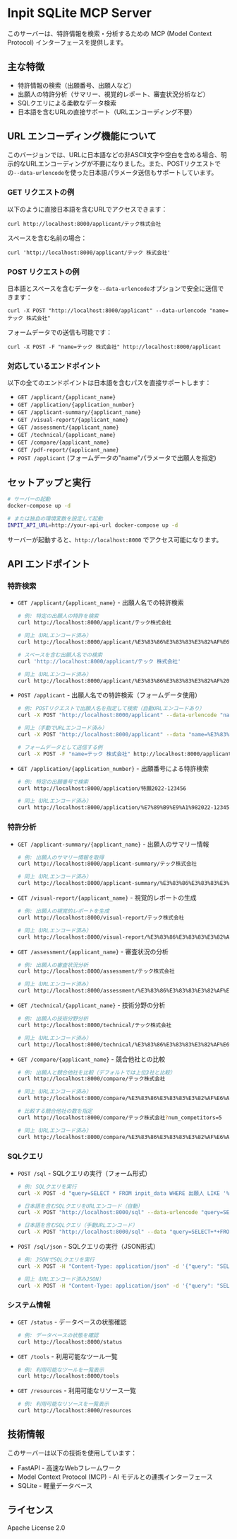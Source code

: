 # Inpit SQLite MCP Server

このサーバーは、特許情報を検索・分析するための MCP (Model Context Protocol) インターフェースを提供します。

## 主な特徴

- 特許情報の検索（出願番号、出願人など）
- 出願人の特許分析（サマリー、視覚的レポート、審査状況分析など）
- SQLクエリによる柔軟なデータ検索
- 日本語を含むURLの直接サポート（URLエンコーディング不要）

## URL エンコーディング機能について

このバージョンでは、URLに日本語などの非ASCII文字や空白を含める場合、明示的なURLエンコーディングが不要になりました。また、POSTリクエストでの`--data-urlencode`を使った日本語パラメータ送信もサポートしています。

### GET リクエストの例

以下のように直接日本語を含むURLでアクセスできます：

```
curl http://localhost:8000/applicant/テック株式会社
```

スペースを含む名前の場合：

```
curl 'http://localhost:8000/applicant/テック 株式会社'
```

### POST リクエストの例

日本語とスペースを含むデータを`--data-urlencode`オプションで安全に送信できます：

```
curl -X POST "http://localhost:8000/applicant" --data-urlencode "name=テック 株式会社"
```

フォームデータでの送信も可能です：

```
curl -X POST -F "name=テック 株式会社" http://localhost:8000/applicant
```

### 対応しているエンドポイント

以下の全てのエンドポイントは日本語を含むパスを直接サポートします：

- `GET /applicant/{applicant_name}`
- `GET /application/{application_number}`
- `GET /applicant-summary/{applicant_name}`
- `GET /visual-report/{applicant_name}`
- `GET /assessment/{applicant_name}`
- `GET /technical/{applicant_name}`
- `GET /compare/{applicant_name}`
- `GET /pdf-report/{applicant_name}`
- `POST /applicant` (フォームデータの"name"パラメータで出願人を指定)

## セットアップと実行

```bash
# サーバーの起動
docker-compose up -d

# または独自の環境変数を設定して起動
INPIT_API_URL=http://your-api-url docker-compose up -d
```

サーバーが起動すると、`http://localhost:8000` でアクセス可能になります。

## API エンドポイント

### 特許検索

- `GET /applicant/{applicant_name}` - 出願人名での特許検索
  ```bash
  # 例: 特定の出願人の特許を検索
  curl http://localhost:8000/applicant/テック株式会社
  
  # 同上（URLエンコード済み）
  curl http://localhost:8000/applicant/%E3%83%86%E3%83%83%E3%82%AF%E6%A0%AA%E5%BC%8F%E4%BC%9A%E7%A4%BE

  # スペースを含む出願人名での検索
  curl 'http://localhost:8000/applicant/テック 株式会社'
  
  # 同上（URLエンコード済み）
  curl http://localhost:8000/applicant/%E3%83%86%E3%83%83%E3%82%AF%20%E6%A0%AA%E5%BC%8F%E4%BC%9A%E7%A4%BE
  ```

- `POST /applicant` - 出願人名での特許検索（フォームデータ使用）
  ```bash
  # 例: POSTリクエストで出願人名を指定して検索（自動URLエンコードあり）
  curl -X POST "http://localhost:8000/applicant" --data-urlencode "name=テック 株式会社"

  # 同上（手動でURLエンコード済み）
  curl -X POST "http://localhost:8000/applicant" --data "name=%E3%83%86%E3%83%83%E3%82%AF%20%E6%A0%AA%E5%BC%8F%E4%BC%9A%E7%A4%BE"

  # フォームデータとして送信する例
  curl -X POST -F "name=テック 株式会社" http://localhost:8000/applicant
  ```

- `GET /application/{application_number}` - 出願番号による特許検索
  ```bash
  # 例: 特定の出願番号で検索
  curl http://localhost:8000/application/特願2022-123456
  
  # 同上（URLエンコード済み）
  curl http://localhost:8000/application/%E7%89%B9%E9%A1%982022-123456
  ```

### 特許分析

- `GET /applicant-summary/{applicant_name}` - 出願人のサマリー情報
  ```bash
  # 例: 出願人のサマリー情報を取得
  curl http://localhost:8000/applicant-summary/テック株式会社
  
  # 同上（URLエンコード済み）
  curl http://localhost:8000/applicant-summary/%E3%83%86%E3%83%83%E3%82%AF%E6%A0%AA%E5%BC%8F%E4%BC%9A%E7%A4%BE
  ```

- `GET /visual-report/{applicant_name}` - 視覚的レポートの生成
  ```bash
  # 例: 出願人の視覚的レポートを生成
  curl http://localhost:8000/visual-report/テック株式会社
  
  # 同上（URLエンコード済み）
  curl http://localhost:8000/visual-report/%E3%83%86%E3%83%83%E3%82%AF%E6%A0%AA%E5%BC%8F%E4%BC%9A%E7%A4%BE
  ```

- `GET /assessment/{applicant_name}` - 審査状況の分析
  ```bash
  # 例: 出願人の審査状況分析
  curl http://localhost:8000/assessment/テック株式会社
  
  # 同上（URLエンコード済み）
  curl http://localhost:8000/assessment/%E3%83%86%E3%83%83%E3%82%AF%E6%A0%AA%E5%BC%8F%E4%BC%9A%E7%A4%BE
  ```

- `GET /technical/{applicant_name}` - 技術分野の分析
  ```bash
  # 例: 出願人の技術分野分析
  curl http://localhost:8000/technical/テック株式会社
  
  # 同上（URLエンコード済み）
  curl http://localhost:8000/technical/%E3%83%86%E3%83%83%E3%82%AF%E6%A0%AA%E5%BC%8F%E4%BC%9A%E7%A4%BE
  ```

- `GET /compare/{applicant_name}` - 競合他社との比較
  ```bash
  # 例: 出願人と競合他社を比較（デフォルトでは上位3社と比較）
  curl http://localhost:8000/compare/テック株式会社
  
  # 同上（URLエンコード済み）
  curl http://localhost:8000/compare/%E3%83%86%E3%83%83%E3%82%AF%E6%A0%AA%E5%BC%8F%E4%BC%9A%E7%A4%BE

  # 比較する競合他社の数を指定
  curl http://localhost:8000/compare/テック株式会社?num_competitors=5
  
  # 同上（URLエンコード済み）
  curl http://localhost:8000/compare/%E3%83%86%E3%83%83%E3%82%AF%E6%A0%AA%E5%BC%8F%E4%BC%9A%E7%A4%BE?num_competitors=5
  ```

### SQLクエリ

- `POST /sql` - SQLクエリの実行（フォーム形式）
  ```bash
  # 例: SQLクエリを実行
  curl -X POST -d "query=SELECT * FROM inpit_data WHERE 出願人 LIKE '%テック%' LIMIT 5" http://localhost:8000/sql

  # 日本語を含むSQLクエリをURLエンコード（自動）
  curl -X POST "http://localhost:8000/sql" --data-urlencode "query=SELECT * FROM inpit_data WHERE 出願人 LIKE '%テック 株式会社%' LIMIT 5"
  
  # 日本語を含むSQLクエリ（手動URLエンコード）
  curl -X POST "http://localhost:8000/sql" --data "query=SELECT+*+FROM+inpit_data+WHERE+%E5%87%BA%E9%A1%98%E4%BA%BA+LIKE+%27%25%E3%83%86%E3%83%83%E3%82%AF+%E6%A0%AA%E5%BC%8F%E4%BC%9A%E7%A4%BE%25%27+LIMIT+5"
  ```

- `POST /sql/json` - SQLクエリの実行（JSON形式）
  ```bash
  # 例: JSONでSQLクエリを実行
  curl -X POST -H "Content-Type: application/json" -d '{"query": "SELECT * FROM inpit_data WHERE 出願人 LIKE '%テック%' LIMIT 5"}' http://localhost:8000/sql/json
  
  # 同上（URLエンコード済みJSON）
  curl -X POST -H "Content-Type: application/json" -d '{"query": "SELECT * FROM inpit_data WHERE \u51fa\u9858\u4eba LIKE \"%\u30c6\u30c3\u30af%\" LIMIT 5"}' http://localhost:8000/sql/json
  ```

### システム情報

- `GET /status` - データベースの状態確認
  ```bash
  # 例: データベースの状態を確認
  curl http://localhost:8000/status
  ```

- `GET /tools` - 利用可能なツール一覧
  ```bash
  # 例: 利用可能なツールを一覧表示
  curl http://localhost:8000/tools
  ```

- `GET /resources` - 利用可能なリソース一覧
  ```bash
  # 例: 利用可能なリソースを一覧表示
  curl http://localhost:8000/resources
  ```

## 技術情報

このサーバーは以下の技術を使用しています：

- FastAPI - 高速なWebフレームワーク
- Model Context Protocol (MCP) - AI モデルとの連携インターフェース
- SQLite - 軽量データベース

## ライセンス

Apache License 2.0
